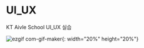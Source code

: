 # UI_UX
KT Aivle School UI_UX 실습

![ezgif com-gif-maker](https://user-images.githubusercontent.com/55547933/175545918-68766b59-18f2-4ebb-aea0-73292a811937.gif){: width="20%" height="20%"}

